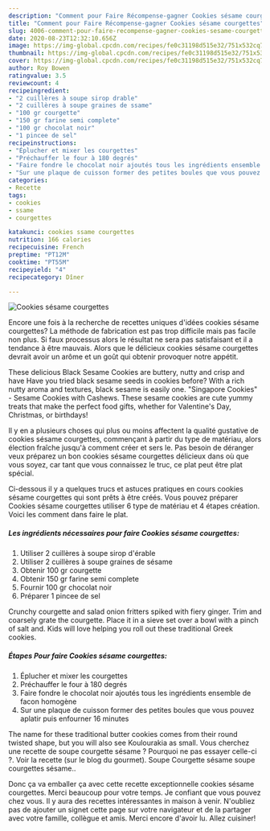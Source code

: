 ```yaml
---
description: "Comment pour Faire Récompense-gagner Cookies sésame courgettes"
title: "Comment pour Faire Récompense-gagner Cookies sésame courgettes"
slug: 4006-comment-pour-faire-recompense-gagner-cookies-sesame-courgettes
date: 2020-08-23T12:32:10.656Z
image: https://img-global.cpcdn.com/recipes/fe0c31198d515e32/751x532cq70/cookies-sesame-courgettes-photo-principale-de-la-recette.jpg
thumbnail: https://img-global.cpcdn.com/recipes/fe0c31198d515e32/751x532cq70/cookies-sesame-courgettes-photo-principale-de-la-recette.jpg
cover: https://img-global.cpcdn.com/recipes/fe0c31198d515e32/751x532cq70/cookies-sesame-courgettes-photo-principale-de-la-recette.jpg
author: Roy Bowen
ratingvalue: 3.5
reviewcount: 4
recipeingredient:
- "2 cuillères à soupe sirop drable"
- "2 cuillères à soupe graines de ssame"
- "100 gr courgette"
- "150 gr farine semi complete"
- "100 gr chocolat noir"
- "1 pincee de sel"
recipeinstructions:
- "Éplucher et mixer les courgettes"
- "Préchauffer le four à 180 degrés"
- "Faire fondre le chocolat noir ajoutés tous les ingrédients ensemble de facon homogène"
- "Sur une plaque de cuisson former des petites boules que vous pouvez aplatir puis enfourner 16 minutes"
categories:
- Recette
tags:
- cookies
- ssame
- courgettes

katakunci: cookies ssame courgettes 
nutrition: 166 calories
recipecuisine: French
preptime: "PT12M"
cooktime: "PT55M"
recipeyield: "4"
recipecategory: Dîner

---
```



![Cookies sésame courgettes](https://img-global.cpcdn.com/recipes/fe0c31198d515e32/751x532cq70/cookies-sesame-courgettes-photo-principale-de-la-recette.jpg)

Encore une fois à la recherche de recettes uniques d'idées cookies sésame courgettes? La méthode de fabrication est pas trop difficile mais pas facile non plus. Si faux processus alors le résultat ne sera pas satisfaisant et il a tendance à être mauvais. Alors que le délicieux cookies sésame courgettes devrait avoir un arôme et un goût qui obtenir provoquer notre appétit.

These delicious Black Sesame Cookies are buttery, nutty and crisp and have Have you tried black sesame seeds in cookies before? With a rich nutty aroma and textures, black sesame is easily one. &#34;Singapore Cookies&#34; - Sesame Cookies with Cashews. These sesame cookies are cute yummy treats that make the perfect food gifts, whether for Valentine&#39;s Day, Christmas, or birthdays!

Il y en a plusieurs choses qui plus ou moins affectent la qualité gustative de cookies sésame courgettes, commençant à partir du type de matériau, alors élection fraîche jusqu'à comment créer et sers le. Pas besoin de déranger veux préparez un bon cookies sésame courgettes délicieux dans où que vous soyez, car tant que vous connaissez le truc, ce plat peut être plat spécial.


Ci-dessous il y a quelques trucs et astuces pratiques en cours cookies sésame courgettes qui sont prêts à être créés. Vous pouvez préparer Cookies sésame courgettes utiliser 6 type de matériau et 4 étapes création. Voici les comment dans faire le plat.

<!--inarticleads1-->

##### Les ingrédients nécessaires pour faire Cookies sésame courgettes:

1. Utiliser 2 cuillères à soupe sirop d&#39;érable
1. Utiliser 2 cuillères à soupe graines de sésame
1. Obtenir 100 gr courgette
1. Obtenir 150 gr farine semi complete
1. Fournir 100 gr chocolat noir
1. Préparer 1 pincee de sel


Crunchy courgette and salad onion fritters spiked with fiery ginger. Trim and coarsely grate the courgette. Place it in a sieve set over a bowl with a pinch of salt and. Kids will love helping you roll out these traditional Greek cookies. 

<!--inarticleads2-->

##### Étapes Pour faire Cookies sésame courgettes:

1. Éplucher et mixer les courgettes
1. Préchauffer le four à 180 degrés
1. Faire fondre le chocolat noir ajoutés tous les ingrédients ensemble de facon homogène
1. Sur une plaque de cuisson former des petites boules que vous pouvez aplatir puis enfourner 16 minutes


The name for these traditional butter cookies comes from their round twisted shape, but you will also see Koulourakia as small. Vous cherchez une recette de soupe courgette sésame ? Pourquoi ne pas essayer celle-ci ?. Voir la recette (sur le blog du gourmet). Soupe Courgette sésame soupe courgettes sésame.. 


Donc ça va emballer ça avec cette recette exceptionnelle cookies sésame courgettes. Merci beaucoup pour votre temps. Je confiant que vous pouvez chez vous. Il y aura des recettes  intéressantes in maison à venir. N'oubliez pas de ajouter un signet cette page sur votre navigateur et de la partager avec votre famille, collègue et amis. Merci encore d'avoir lu. Allez cuisiner!
